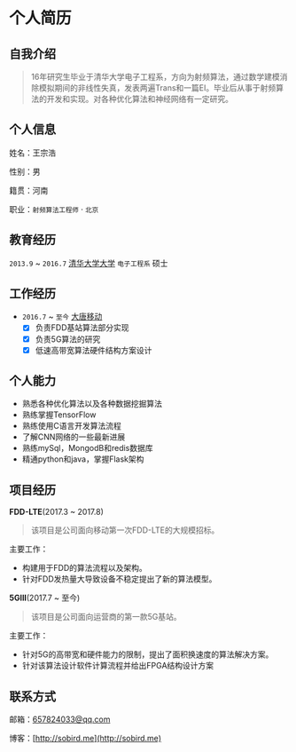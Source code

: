 # 个人简历


## 自我介绍
> 16年研究生毕业于清华大学电子工程系，方向为射频算法，通过数学建模消除模拟期间的非线性失真，发表两遍Trans和一篇EI。毕业后从事于射频算法的开发和实现。对各种优化算法和神经网络有一定研究。

## 个人信息
姓名：王宗浩

性别：男

籍贯：河南

职业：`射频算法工程师` · `北京`

## 教育经历
`2013.9` ~ `2016.7` [清华大学大学](http://www.tinghua.edu.cn/) `电子工程系` 硕士

## 工作经历
- `2016.7` ~ `至今` [大唐移动](http://mobile.datanggroup.cn/dt2017/index.html)
	- [x] 负责FDD基站算法部分实现
	- [x] 负责5G算法的研究
	- [x] 低速高带宽算法硬件结构方案设计

## 个人能力
* 熟悉各种优化算法以及各种数据挖掘算法
* 熟练掌握TensorFlow
* 熟练使用C语言开发算法流程
* 了解CNN网络的一些最新进展
* 熟练mySql，MongodB和redis数据库
* 精通python和java，掌握Flask架构

## 项目经历
**FDD-LTE**(2017.3 ~ 2017.8)
> 该项目是公司面向移动第一次FDD-LTE的大规模招标。

主要工作：
* 构建用于FDD的算法流程以及架构。
* 针对FDD发热量大导致设备不稳定提出了新的算法模型。

**5GIII**(2017.7 ~ 至今)
> 该项目是公司面向运营商的第一款5G基站。

主要工作：
* 针对5G的高带宽和硬件能力的限制，提出了面积换速度的算法解决方案。
* 针对该算法设计软件计算流程并给出FPGA结构设计方案



## 联系方式
邮箱：657824033@qq.com

博客：[http://sobird.me](http://sobird.me)
